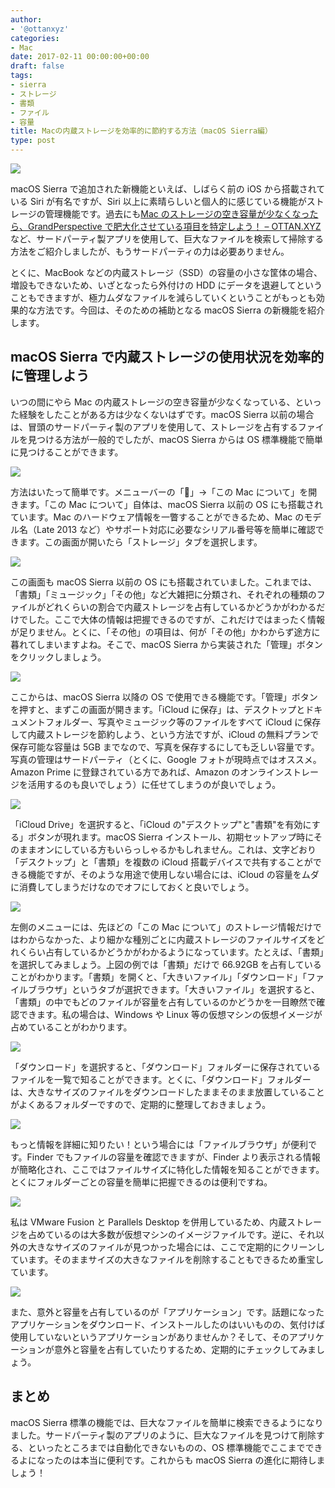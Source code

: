 ```yaml
---
author:
- '@ottanxyz'
categories:
- Mac
date: 2017-02-11 00:00:00+00:00
draft: false
tags:
- sierra
- ストレージ
- 書類
- ファイル
- 容量
title: Macの内蔵ストレージを効率的に節約する方法（macOS Sierra編）
type: post
---
```


![](170211-589e83b9c1db7.jpg)

macOS Sierra で追加された新機能といえば、しばらく前の iOS から搭載されている Siri が有名ですが、Siri 以上に素晴らしいと個人的に感じている機能がストレージの管理機能です。過去にも[Mac のストレージの空き容量が少なくなったら、GrandPerspective で肥大化させている項目を特定しよう！ – OTTAN.XYZ](/posts/2016/02/mac-storage-grandperspective-6840/)など、サードパーティ製アプリを使用して、巨大なファイルを検索して掃除する方法をご紹介しましたが、もうサードパーティの力は必要ありません。

とくに、MacBook などの内蔵ストレージ（SSD）の容量の小さな筐体の場合、増設もできないため、いざとなったら外付けの HDD にデータを退避してということもできますが、極力ムダなファイルを減らしていくということがもっとも効果的な方法です。今回は、そのための補助となる macOS Sierra の新機能を紹介します。

## macOS Sierra で内蔵ストレージの使用状況を効率的に管理しよう

いつの間にやら Mac の内蔵ストレージの空き容量が少なくなっている、といった経験をしたことがある方は少なくないはずです。macOS Sierra 以前の場合は、冒頭のサードパーティ製のアプリを使用して、ストレージを占有するファイルを見つける方法が一般的でしたが、macOS Sierra からは OS 標準機能で簡単に見つけることができます。

![](170211-589e86ca3ebeb.png)

方法はいたって簡単です。メニューバーの「」→「この Mac について」を開きます。「この Mac について」自体は、macOS Sierra 以前の OS にも搭載されています。Mac のハードウェア情報を一瞥することができるため、Mac のモデル名（Late 2013 など）やサポート対応に必要なシリアル番号等を簡単に確認できます。この画面が開いたら「ストレージ」タブを選択します。

![](170211-589e83c5cf529.png)

この画面も macOS Sierra 以前の OS にも搭載されていました。これまでは、「書類」「ミュージック」「その他」など大雑把に分類され、それぞれの種類のファイルがどれくらいの割合で内蔵ストレージを占有しているかどうかがわかるだけでした。ここで大体の情報は把握できるのですが、これだけではまったく情報が足りません。とくに、「その他」の項目は、何が「その他」かわからず途方に暮れてしまいますよね。そこで、macOS Sierra から実装された「管理」ボタンをクリックしましょう。

![](170211-589e83cc2c802.png)

ここからは、macOS Sierra 以降の OS で使用できる機能です。「管理」ボタンを押すと、まずこの画面が開きます。「iCloud に保存」は、デスクトップとドキュメントフォルダー、写真やミュージック等のファイルをすべて iCloud に保存して内蔵ストレージを節約しよう、という方法ですが、iCloud の無料プランで保存可能な容量は 5GB までなので、写真を保存するにしても乏しい容量です。写真の管理はサードパーティ（とくに、Google フォトが現時点ではオススメ。Amazon Prime に登録されている方であれば、Amazon のオンラインストレージを活用するのも良いでしょう）に任せてしまうのが良いでしょう。

![](170211-589e83d35606e.png)

「iCloud Drive」を選択すると、「iCloud の"デスクトップ"と"書類"を有効にする」ボタンが現れます。macOS Sierra インストール、初期セットアップ時にそのままオンにしている方もいらっしゃるかもしれません。これは、文字どおり「デスクトップ」と「書類」を複数の iCloud 搭載デバイスで共有することができる機能ですが、そのような用途で使用しない場合には、iCloud の容量をムダに消費してしまうだけなのでオフにしておくと良いでしょう。

![](170211-589e83da10027.png)

左側のメニューには、先ほどの「この Mac について」のストレージ情報だけではわからなかった、より細かな種別ごとに内蔵ストレージのファイルサイズをどれくらい占有しているかどうかがわかるようになっています。たとえば、「書類」を選択してみましょう。上図の例では「書類」だけで 66.92GB を占有していることがわかります。「書類」を開くと、「大きいファイル」「ダウンロード」「ファイルブラウザ」というタブが選択できます。「大きいファイル」を選択すると、「書類」の中でもどのファイルが容量を占有しているのかどうかを一目瞭然で確認できます。私の場合は、Windows や Linux 等の仮想マシンの仮想イメージが占めていることがわかります。

![](170211-589e83e0b8f1c.png)

「ダウンロード」を選択すると、「ダウンロード」フォルダーに保存されているファイルを一覧で知ることができます。とくに、「ダウンロード」フォルダーは、大きなサイズのファイルをダウンロードしたままそのまま放置していることがよくあるフォルダーですので、定期的に整理しておきましょう。

![](170211-589e83e70d555.png)

もっと情報を詳細に知りたい！という場合には「ファイルブラウザ」が便利です。Finder でもファイルの容量を確認できますが、Finder より表示される情報が簡略化され、ここではファイルサイズに特化した情報を知ることができます。とくにフォルダーごとの容量を簡単に把握できるのは便利ですね。

![](170211-589e83ed47f27.png)

私は VMware Fusion と Parallels Desktop を併用しているため、内蔵ストレージを占めているのは大多数が仮想マシンのイメージファイルです。逆に、それ以外の大きなサイズのファイルが見つかった場合には、ここで定期的にクリーンしています。そのままサイズの大きなファイルを削除することもできるため重宝しています。

![](170211-589e83f47d315.png)

また、意外と容量を占有しているのが「アプリケーション」です。話題になったアプリケーションをダウンロード、インストールしたのはいいものの、気付けば使用していないというアプリケーションがありませんか？そして、そのアプリケーションが意外と容量を占有していたりするため、定期的にチェックしてみましょう。

## まとめ

macOS Sierra 標準の機能では、巨大なファイルを簡単に検索できるようになりました。サードパーティ製のアプリのように、巨大なファイルを見つけて削除する、といったところまでは自動化できないものの、OS 標準機能でここまでできるよになったのは本当に便利です。これからも macOS Sierra の進化に期待しましょう！